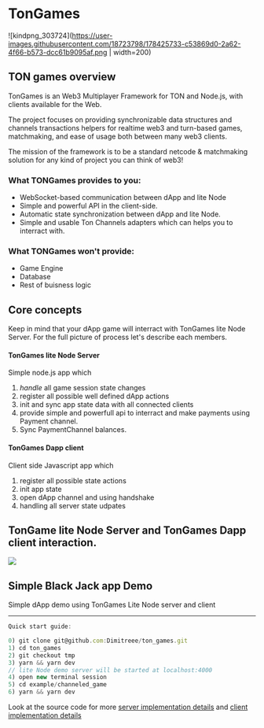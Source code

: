 # TonGames
![kindpng_303724](https://user-images.githubusercontent.com/18723798/178425733-c53869d0-2a62-4f66-b573-dcc61b9095af.png | width=200)

## TON games overview

TonGames is an Web3 Multiplayer Framework for TON and Node.js, with clients available for the Web. 

The project focuses on providing synchronizable data structures and channels transactions helpers for realtime web3 and turn-based games, matchmaking, and ease of usage both between many web3 clients.

The mission of the framework is to be a standard netcode & matchmaking solution for any kind of project you can think of web3!

### What TONGames provides to you:
 - WebSocket-based communication between dApp and lite Node
 - Simple and powerful API in the client-side.
 - Automatic state synchronization between dApp and lite Node.
 - Simple and usable Ton Channels adapters which can helps you to interract with.

### What TONGames won't provide:
 - Game Engine
 - Database
 - Rest of buisness logic

## Core concepts
Keep in mind that your dApp game will interract with TonGames lite Node Server. For the full picture of process let's describe each members.

#### TonGames lite Node Server
Simple node.js app which
1) *handle* all game session state changes
2) register all possible well defined dApp actions
3) init and sync app state data with all connected clients
4) provide simple and powerfull api to interract and make payments using Payment channel.
5) Sync PaymentChannel balances.

#### TonGames Dapp client
Client side Javascript app which
1) register all possible state actions
2) init app state 
3) open dApp channel and using handshake
4) handling all server state udpates


## TonGame lite Node Server and TonGames Dapp client interaction.
![](https://i.imgur.com/UtjWtxA.png)

## Simple Black Jack app Demo
Simple dApp demo using TonGames Lite Node server and client

***
```javascript
Quick start guide:

0) git clone git@github.com:Dimitreee/ton_games.git
1) cd ton_games
2) git checkout tmp
3) yarn && yarn dev
// lite Node demo server will be started at localhost:4000
4) open new terminal session
5) cd example/channeled_game
6) yarn && yarn dev
```
Look at the source code for more [server implementation details](https://github.com/Dimitreee/ton_games/blob/tmp/lib/Server.ts) and [client implementation details](https://github.com/Dimitreee/ton_games/blob/master/example/channeled_game/src/App.tsx)


